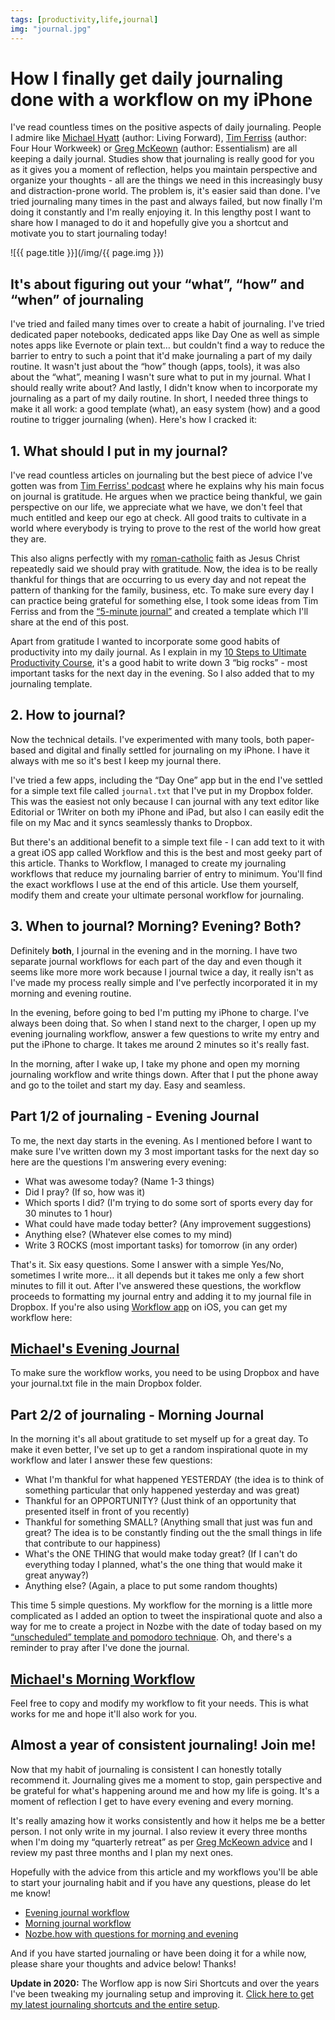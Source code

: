 ```yaml
---
tags: [productivity,life,journal]
img: "journal.jpg"
---
```


# How I finally get daily journaling done with a workflow on my iPhone

I've read countless times on the positive aspects of daily journaling. People I admire like [Michael Hyatt][mh] (author: Living Forward), [Tim Ferriss][tf] (author: Four Hour Workweek) or [Greg McKeown][gm] (author: Essentialism) are all keeping a daily journal. Studies show that journaling is really good for you as it gives you a moment of reflection, helps you maintain perspective and organize your thoughts - all are the things we need in this increasingly busy and distraction-prone world. The problem is, it's easier said than done. I've tried journaling many times in the past and always failed, but now finally I'm doing it constantly and I'm really enjoying it. In this lengthy post I want to share how I managed to do it and hopefully give you a shortcut and motivate you to start journaling today!

<!--More-->

![{{ page.title }}](/img/{{ page.img }})

## It's about figuring out your “what”, “how” and “when” of journaling

I've tried and failed many times over to create a habit of journaling. I've tried dedicated paper notebooks, dedicated apps like Day One as well as simple notes apps like Evernote or plain text… but couldn't find a way to reduce the barrier to entry to such a point that it'd make journaling a part of my daily routine. It wasn't just about the “how” though (apps, tools), it was also about the “what”, meaning I wasn't sure what to put in my journal. What I should really write about? And lastly, I didn't know when to incorporate my journaling as a part of my daily routine. In short, I needed three things to make it all work: a good template (what), an easy system (how) and a good routine to trigger journaling (when). Here's how I cracked it:

## 1. What should I put in my journal?

I've read countless articles on journaling but the best piece of advice I've gotten was from [Tim Ferriss' podcast][tfp] where he explains why his main focus on journal is gratitude. He argues when we practice being thankful, we gain perspective on our life, we appreciate what we have, we don't feel that much entitled and keep our ego at check. All good traits to cultivate in a world where everybody is trying to prove to the rest of the world how great they are.

This also aligns perfectly with my [roman-catholic](/catholic) faith as Jesus Christ repeatedly said we should pray with gratitude. Now, the idea is to be really thankful for things that are occurring to us every day and not repeat the pattern of thanking for the family, business, etc. To make sure every day I can practice being grateful for something else, I took some ideas from Tim Ferriss and from the [“5-minute journal”][5m] and created a template which I'll share at the end of this post.

Apart from gratitude I wanted to incorporate some good habits of productivity into my daily journal. As I explain in my [10 Steps to Ultimate Productivity Course][pc], it's a good habit to write down 3 “big rocks” - most important tasks for the next day in the evening. So I also added that to my journaling template.

## 2. How to journal?

Now the technical details. I've experimented with many tools, both paper-based and digital and finally settled for journaling on my iPhone. I have it always with me so it's best I keep my journal there.

I've tried a few apps, including the “Day One” app but in the end I've settled for a simple text file called `journal.txt` that I've put in my Dropbox folder. This was the easiest not only because I can journal with any text editor like Editorial or 1Writer on both my iPhone and iPad, but also I can easily edit the file on my Mac and it syncs seamlessly thanks to Dropbox.

But there's an additional benefit to a simple text file - I can add text to it with a great iOS app called Workflow and this is the best and most geeky part of this article. Thanks to Workflow, I managed to create my journaling workflows that reduce my journaling barrier of entry to minimum. You'll find the exact workflows I use at the end of this article. Use them yourself, modify them and create your ultimate personal workflow for journaling.

## 3. When to journal? Morning? Evening? Both?

Definitely **both**, I journal in the evening and in the morning. I have two separate journal workflows for each part of the day and even though it seems like more more work because I journal twice a day, it really isn't as I've made my process really simple and I've perfectly incorporated it in my morning and evening routine.

In the evening, before going to bed I'm putting my iPhone to charge. I've always been doing that. So when I stand next to the charger, I open up my evening journaling workflow, answer a few questions to write my entry and put the iPhone to charge. It takes me around 2 minutes so it's really fast.

In the morning, after I wake up, I take my phone and open my morning journaling workflow and write things down. After that I put the phone away and go to the toilet and start my day. Easy and seamless.

## Part 1/2 of journaling - Evening Journal

To me, the next day starts in the evening. As I mentioned before I want to make sure I've written down my 3 most important tasks for the next day so here are the questions I'm answering every evening:

- What was awesome today? (Name 1-3 things)
- Did I pray? (If so, how was it)
- Which sports I did? (I'm trying to do some sort of sports every day for 30 minutes to 1 hour)
- What could have made today better? (Any improvement suggestions)
- Anything else? (Whatever else comes to my mind)
- Write 3 ROCKS (most important tasks) for tomorrow (in any order)

That's it. Six easy questions. Some I answer with a simple Yes/No, sometimes I write more… it all depends but it takes me only a few short minutes to fill it out. After I've answered these questions, the workflow proceeds to formatting my journal entry and adding it to my journal file in Dropbox. If you're also using [Workflow app][w] on iOS, you can get my workflow here:

## [Michael's Evening Journal][w1]

To make sure the workflow works, you need to be using Dropbox and have your journal.txt file in the main Dropbox folder.

## Part 2/2 of journaling - Morning Journal

In the morning it's all about gratitude to set myself up for a great day. To make it even better, I've set up to get a random inspirational quote in my workflow and later I answer these few questions:

- What I'm thankful for what happened YESTERDAY (the idea is to think of something particular that only happened yesterday and was great)
- Thankful for an OPPORTUNITY? (Just think of an opportunity that presented itself in front of you recently)
- Thankful for something SMALL? (Anything small that just was fun and great? The idea is to be constantly finding out the the small things in life that contribute to our happiness)
- What's the ONE THING that would make today great? (If I can't do everything today I planned, what's the one thing that would make it great anyway?)
- Anything else? (Again, a place to put some random thoughts)

This time 5 simple questions. My workflow for the morning is a little more complicated as I added an option to tweet the inspirational quote and also a way for me to create a project in Nozbe with the date of today based on my [“unscheduled” template and pomodoro technique](/unschedule). Oh, and there's a reminder to pray after I've done the journal.

## [Michael's Morning Workflow][w2]

Feel free to copy and modify my workflow to fit your needs. This is what works for me and hope it'll also work for you.

## Almost a year of consistent journaling! Join me!

Now that my habit of journaling is consistent I can honestly totally recommend it. Journaling gives me a moment to stop, gain perspective and be grateful for what's happening around me and how my life is going. It's a moment of reflection I get to have every evening and every morning.

It's really amazing how it works consistently and how it helps me be a better person. I not only write in my journal. I also review it every three months when I'm doing my “quarterly retreat” as per [Greg McKeown advice][gmp] and I review my past three months and I plan my next ones.

Hopefully with the advice from this article and my workflows you'll be able to start your journaling habit and if you have any questions, please do let me know!

* [Evening journal workflow][w1]
* [Morning journal workflow][w2]
* [Nozbe.how with questions for morning and evening][nh]

And if you have started journaling or have been doing it for a while now, please share your thoughts and advice below! Thanks!

**Update in 2020:** The Worflow app is now Siri Shortcuts and over the years I've been tweaking my journaling setup and improving it. [Click here to get my latest journaling shortcuts and the entire setup](/journal20/).


[w]: https://workflow.is
[nh]: https://nozbe.how/LzqpM
[mh]: https://michaelhyatt.com/daily-journal-template.html
[pc]: https://productivitycourse.com
[tf]: http://fourhourworkweek.com/2015/01/15/morning-pages/
[tfp]: http://fourhourworkweek.com/2015/11/29/magic-of-mindfulness/
[gm]: http://gregmckeown.com/blog/one-thing-productive-people-reaching-phones/
[gmp]: https://michaelhyatt.com/season-3-episode-12-the-disciplined-pursuit-of-less-podcast.html

[w2]: https://workflow.is/workflows/b6bf6cf6e4a24ed293dec8c1a2142e7d
[w1]: https://workflow.is/workflows/3102fadbb718446c819dbc907d09018d
[5m]: https://www.intelligentchange.com/products/the-five-minute-journal

[tp]: https://thepodcast.fm
[i]: https://iMagazine.pl
[d]: http://db.tt/kD7Liux
[e]: /how-i-use-evernote
[p]: /passion
[n]: https://michael.gratis/nozbe
[io]: https://michael.gratis/ipadonly/
[pm]: http://productivemag.com/
[s]: /show
[t]: http://twitter.com/MSliwinski